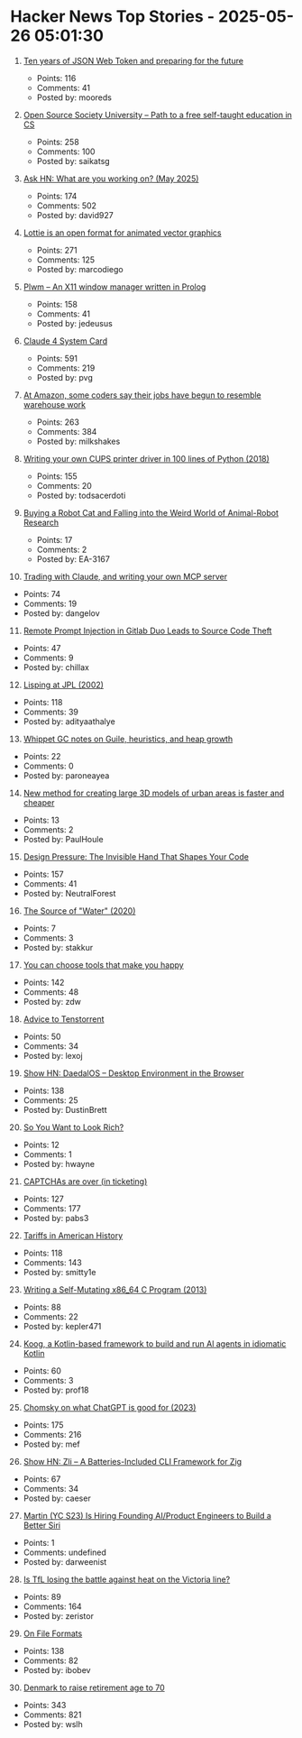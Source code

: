 # Hacker News Top Stories - 2025-05-26 05:01:30

1. [Ten years of JSON Web Token and preparing for the future](https://self-issued.info/?p=2708)
   - Points: 116
   - Comments: 41
   - Posted by: mooreds

2. [Open Source Society University – Path to a free self-taught education in CS](https://github.com/ossu/computer-science)
   - Points: 258
   - Comments: 100
   - Posted by: saikatsg

3. [Ask HN: What are you working on? (May 2025)](undefined)
   - Points: 174
   - Comments: 502
   - Posted by: david927

4. [Lottie is an open format for animated vector graphics](https://lottie.github.io/)
   - Points: 271
   - Comments: 125
   - Posted by: marcodiego

5. [Plwm – An X11 window manager written in Prolog](https://github.com/Seeker04/plwm)
   - Points: 158
   - Comments: 41
   - Posted by: jedeusus

6. [Claude 4 System Card](https://simonwillison.net/2025/May/25/claude-4-system-card/)
   - Points: 591
   - Comments: 219
   - Posted by: pvg

7. [At Amazon, some coders say their jobs have begun to resemble warehouse work](https://www.nytimes.com/2025/05/25/business/amazon-ai-coders.html)
   - Points: 263
   - Comments: 384
   - Posted by: milkshakes

8. [Writing your own CUPS printer driver in 100 lines of Python (2018)](https://behind.pretix.eu/2018/01/20/cups-driver/)
   - Points: 155
   - Comments: 20
   - Posted by: todsacerdoti

9. [Buying a Robot Cat and Falling into the Weird World of Animal-Robot Research](https://thereader.mitpress.mit.edu/the-weird-world-of-animal-robot-research/)
   - Points: 17
   - Comments: 2
   - Posted by: EA-3167

10. [Trading with Claude, and writing your own MCP server](https://dangelov.com/blog/trading-with-claude/)
   - Points: 74
   - Comments: 19
   - Posted by: dangelov

11. [Remote Prompt Injection in Gitlab Duo Leads to Source Code Theft](https://www.legitsecurity.com/blog/remote-prompt-injection-in-gitlab-duo)
   - Points: 47
   - Comments: 9
   - Posted by: chillax

12. [Lisping at JPL (2002)](https://flownet.com/gat/jpl-lisp.html)
   - Points: 118
   - Comments: 39
   - Posted by: adityaathalye

13. [Whippet GC notes on Guile, heuristics, and heap growth](https://wingolog.org/archives/2025/05/22/whippet-lab-notebook-guile-heuristics-and-heap-growth)
   - Points: 22
   - Comments: 0
   - Posted by: paroneayea

14. [New method for creating large 3D models of urban areas is faster and cheaper](https://techxplore.com/news/2025-05-action-movies-urban-method-large.html)
   - Points: 13
   - Comments: 2
   - Posted by: PaulHoule

15. [Design Pressure: The Invisible Hand That Shapes Your Code](https://hynek.me/talks/design-pressure/)
   - Points: 157
   - Comments: 41
   - Posted by: NeutralForest

16. [The Source of "Water" (2020)](https://jamesgill.net/waterword/)
   - Points: 7
   - Comments: 3
   - Posted by: stakkur

17. [You can choose tools that make you happy](https://borretti.me/article/you-can-choose-tools-that-make-you-happy)
   - Points: 142
   - Comments: 48
   - Posted by: zdw

18. [Advice to Tenstorrent](https://github.com/geohot/tt-tiny)
   - Points: 50
   - Comments: 34
   - Posted by: lexoj

19. [Show HN: DaedalOS – Desktop Environment in the Browser](https://github.com/DustinBrett/daedalOS)
   - Points: 138
   - Comments: 25
   - Posted by: DustinBrett

20. [So You Want to Look Rich?](https://marykateandsmashley.substack.com/p/so-you-want-to-look-rich)
   - Points: 12
   - Comments: 1
   - Posted by: hwayne

21. [CAPTCHAs are over (in ticketing)](https://behind.pretix.eu/2025/05/23/captchas-are-over/)
   - Points: 127
   - Comments: 177
   - Posted by: pabs3

22. [Tariffs in American History](https://imprimis.hillsdale.edu/tariffs-in-american-history/)
   - Points: 118
   - Comments: 143
   - Posted by: smitty1e

23. [Writing a Self-Mutating x86_64 C Program (2013)](https://ephemeral.cx/2013/12/writing-a-self-mutating-x86_64-c-program/)
   - Points: 88
   - Comments: 22
   - Posted by: kepler471

24. [Koog, a Kotlin-based framework to build and run Al agents in idiomatic Kotlin](https://github.com/JetBrains/koog)
   - Points: 60
   - Comments: 3
   - Posted by: prof18

25. [Chomsky on what ChatGPT is good for (2023)](https://chomsky.info/20230503-2/)
   - Points: 175
   - Comments: 216
   - Posted by: mef

26. [Show HN: Zli – A Batteries-Included CLI Framework for Zig](https://github.com/xcaeser/zli)
   - Points: 67
   - Comments: 34
   - Posted by: caeser

27. [Martin (YC S23) Is Hiring Founding AI/Product Engineers to Build a Better Siri](https://www.ycombinator.com/companies/martin/jobs)
   - Points: 1
   - Comments: undefined
   - Posted by: darweenist

28. [Is TfL losing the battle against heat on the Victoria line?](https://www.swlondoner.co.uk/news/16052025-is-tfl-losing-the-battle-against-heat-on-the-victoria-line)
   - Points: 89
   - Comments: 164
   - Posted by: zeristor

29. [On File Formats](https://solhsa.com/oldernews2025.html#ON-FILE-FORMATS)
   - Points: 138
   - Comments: 82
   - Posted by: ibobev

30. [Denmark to raise retirement age to 70](https://www.telegraph.co.uk/world-news/2025/05/23/denmark-raise-retirement-age-70/)
   - Points: 343
   - Comments: 821
   - Posted by: wslh

